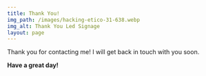 ```yaml
---
title: Thank You!
img_path: /images/hacking-etico-31-638.webp
img_alt: Thank You Led Signage
layout: page
---
```


Thank you for contacting me! I will get back in touch with you soon.

**Have a great day!**